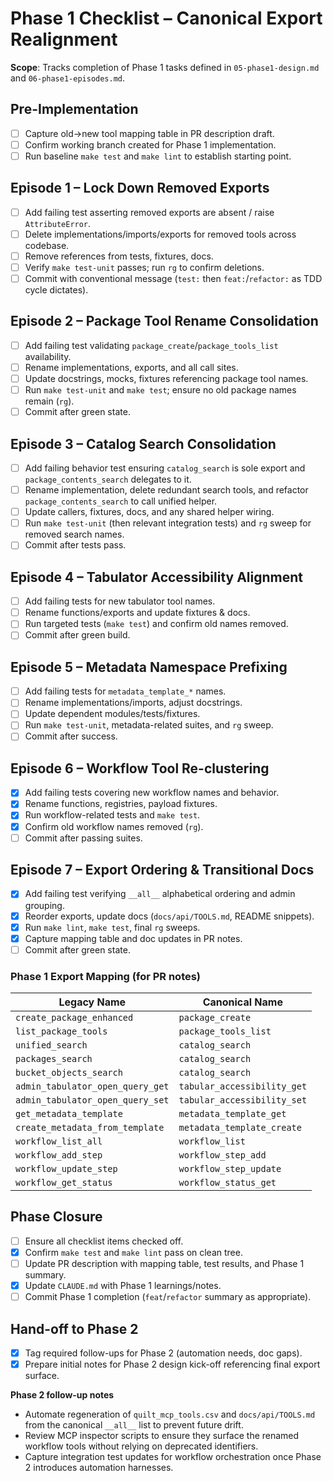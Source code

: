 <!-- markdownlint-disable MD013 -->
# Phase 1 Checklist – Canonical Export Realignment

**Scope**: Tracks completion of Phase 1 tasks defined in `05-phase1-design.md` and `06-phase1-episodes.md`.

## Pre-Implementation

- [ ] Capture old→new tool mapping table in PR description draft.
- [ ] Confirm working branch created for Phase 1 implementation.
- [ ] Run baseline `make test` and `make lint` to establish starting point.

## Episode 1 – Lock Down Removed Exports

- [ ] Add failing test asserting removed exports are absent / raise `AttributeError`.
- [ ] Delete implementations/imports/exports for removed tools across codebase.
- [ ] Remove references from tests, fixtures, docs.
- [ ] Verify `make test-unit` passes; run `rg` to confirm deletions.
- [ ] Commit with conventional message (`test:` then `feat:`/`refactor:` as TDD cycle dictates).

## Episode 2 – Package Tool Rename Consolidation

- [ ] Add failing test validating `package_create`/`package_tools_list` availability.
- [ ] Rename implementations, exports, and all call sites.
- [ ] Update docstrings, mocks, fixtures referencing package tool names.
- [ ] Run `make test-unit` and `make test`; ensure no old package names remain (`rg`).
- [ ] Commit after green state.

## Episode 3 – Catalog Search Consolidation

- [ ] Add failing behavior test ensuring `catalog_search` is sole export and `package_contents_search` delegates to it.
- [ ] Rename implementation, delete redundant search tools, and refactor `package_contents_search` to call unified helper.
- [ ] Update callers, fixtures, docs, and any shared helper wiring.
- [ ] Run `make test-unit` (then relevant integration tests) and `rg` sweep for removed search names.
- [ ] Commit after tests pass.

## Episode 4 – Tabulator Accessibility Alignment

- [ ] Add failing tests for new tabulator tool names.
- [ ] Rename functions/exports and update fixtures & docs.
- [ ] Run targeted tests (`make test`) and confirm old names removed.
- [ ] Commit after green build.

## Episode 5 – Metadata Namespace Prefixing

- [ ] Add failing tests for `metadata_template_*` names.
- [ ] Rename implementations/imports, adjust docstrings.
- [ ] Update dependent modules/tests/fixtures.
- [ ] Run `make test-unit`, metadata-related suites, and `rg` sweep.
- [ ] Commit after success.

## Episode 6 – Workflow Tool Re-clustering

- [x] Add failing tests covering new workflow names and behavior.
- [x] Rename functions, registries, payload fixtures.
- [x] Run workflow-related tests and `make test`.
- [x] Confirm old workflow names removed (`rg`).
- [ ] Commit after passing suites.

## Episode 7 – Export Ordering & Transitional Docs

- [x] Add failing test verifying `__all__` alphabetical ordering and admin grouping.
- [x] Reorder exports, update docs (`docs/api/TOOLS.md`, README snippets).
- [x] Run `make lint`, `make test`, final `rg` sweeps.
- [x] Capture mapping table and doc updates in PR notes.
- [ ] Commit after green state.

### Phase 1 Export Mapping (for PR notes)

| Legacy Name | Canonical Name |
| --- | --- |
| `create_package_enhanced` | `package_create` |
| `list_package_tools` | `package_tools_list` |
| `unified_search` | `catalog_search` |
| `packages_search` | `catalog_search` |
| `bucket_objects_search` | `catalog_search` |
| `admin_tabulator_open_query_get` | `tabular_accessibility_get` |
| `admin_tabulator_open_query_set` | `tabular_accessibility_set` |
| `get_metadata_template` | `metadata_template_get` |
| `create_metadata_from_template` | `metadata_template_create` |
| `workflow_list_all` | `workflow_list` |
| `workflow_add_step` | `workflow_step_add` |
| `workflow_update_step` | `workflow_step_update` |
| `workflow_get_status` | `workflow_status_get` |

## Phase Closure

- [ ] Ensure all checklist items checked off.
- [x] Confirm `make test` and `make lint` pass on clean tree.
- [ ] Update PR description with mapping table, test results, and Phase 1 summary.
- [x] Update `CLAUDE.md` with Phase 1 learnings/notes.
- [ ] Commit Phase 1 completion (`feat`/`refactor` summary as appropriate).

## Hand-off to Phase 2

- [x] Tag required follow-ups for Phase 2 (automation needs, doc gaps).
- [x] Prepare initial notes for Phase 2 design kick-off referencing final export surface.

**Phase 2 follow-up notes**

- Automate regeneration of `quilt_mcp_tools.csv` and `docs/api/TOOLS.md` from the canonical `__all__` list to prevent future drift.
- Review MCP inspector scripts to ensure they surface the renamed workflow tools without relying on deprecated identifiers.
- Capture integration test updates for workflow orchestration once Phase 2 introduces automation harnesses.
